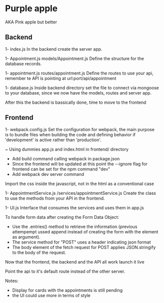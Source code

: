 # Purple apple
AKA Pink apple but better

## Backend

1- index.js
In the backend create the server app.

1- Appointment.js
models/Appointment.js
Define the structure for the database records.

1- appointment.js
routes/appointment.js
Define the routes to use your api, remember te API is pointing at url:port/api/appointment

1- database.js
Inside backend directory set the file to connect via mongoose to your database, since we now have the models, routes and server app.

After this the backend is bassically done, time to move to the frontend

## Frontend

1- webpack.config.js
Set the configuration for webpack, the main purpose is to bundle files when building the code and defining behavior if 'development' is active rather than 'production'.

~ Using dummies app.js and index.html in frontend/ directory 

- Add build command calling webpack in package.json
- Since the frontend will be updated at this point the --ignore flag for frontend can be set for the npm command "dev"
- Add webpack dev server command

Import the css inside the javascript, not in the html as a conventional case

1- AppointmentService.js
/services/appointmentService.js
Create the class to use the methods from your API in the frontend.

1- UI.js
Interface that consumes the services and uses them in app.js 

To handle form data after creating the Form Data Object:
- Use the .entries() method to retrieve the information (previous attempempt ussed append instead of creating the form with the element as argument).
- The service method for "POST" uses a header indicating json format
- The body element of the fetch request for POST applies JSON.stringify to the body of the request.

Now that the frontend, the backend and the API all work launch it live

Point the api to it's default route instead of the other server.

Notes:
- Display for cards with the appointments is still pending
- the UI could use more in terms of style
